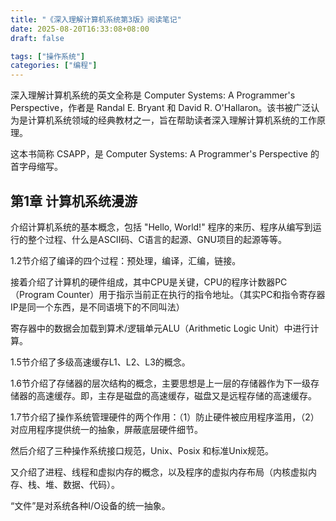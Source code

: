```yaml
---
title: "《深入理解计算机系统第3版》阅读笔记"
date: 2025-08-20T16:33:08+08:00
draft: false

tags: ["操作系统"]
categories: ["编程"]
---
```


深入理解计算机系统的英文全称是 Computer Systems: A Programmer's Perspective，作者是 Randal E. Bryant 和 David R. O'Hallaron。该书被广泛认为是计算机系统领域的经典教材之一，旨在帮助读者深入理解计算机系统的工作原理。

这本书简称 CSAPP，是 Computer Systems: A Programmer's Perspective 的首字母缩写。

## 第1章 计算机系统漫游

介绍计算机系统的基本概念，包括 "Hello, World!" 程序的来历、程序从编写到运行的整个过程、什么是ASCII码、C语言的起源、GNU项目的起源等等。

1.2节介绍了编译的四个过程：预处理，编译，汇编，链接。

接着介绍了计算机的硬件组成，其中CPU是关键，CPU的程序计数器PC（Program Counter）用于指示当前正在执行的指令地址。（其实PC和指令寄存器IP是同一个东西，是不同语境下的不同叫法）

寄存器中的数据会加载到算术/逻辑单元ALU（Arithmetic Logic Unit）中进行计算。

1.5节介绍了多级高速缓存L1、L2、L3的概念。

1.6节介绍了存储器的层次结构的概念，主要思想是上一层的存储器作为下一级存储器的高速缓存。即，主存是磁盘的高速缓存，磁盘又是远程存储的高速缓存。

1.7节介绍了操作系统管理硬件的两个作用：（1）防止硬件被应用程序滥用，（2）对应用程序提供统一的抽象，屏蔽底层硬件细节。

然后介绍了三种操作系统接口规范，Unix、Posix 和标准Unix规范。

又介绍了进程、线程和虚拟内存的概念，以及程序的虚拟内存布局（内核虚拟内存、栈、堆、数据、代码）。

“文件”是对系统各种I/O设备的统一抽象。